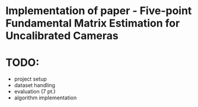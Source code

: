 # Implementation of paper - Five-point Fundamental Matrix Estimation for Uncalibrated Cameras

# TODO:
- project setup
- dataset handling
- evaluation (7 pt.)
- algorithm implementation
